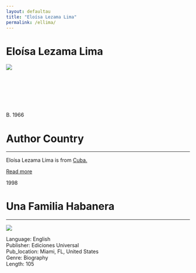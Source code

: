 ```yaml
---
layout: defaultau
title: "Eloísa Lezama Lima"
permalink: /ellima/
---
```

<!-- partial:index.partial.html -->
<div class="content">
     <h1>Eloísa Lezama Lima</h1>
    <div class="quote">
        <div><img src="https://cdnsecakmi.kaltura.com/p/1332041/sp/133204100/thumbnail/entry_id/0_pic2i1o0/version/100001/width/412/height/248" class="logo"></div>
    </div>
    <div class="timeline">
        <div style="padding-bottom:100px;"></div>
        <div class="block">
             <div class="date right"><p class="right"> B. 1966 </p></div>
            <div class="dot"></div>
            <div class="left first">
            <div class="author_country">
                <h1>Author Country</h1><hr>
          <div class="aclocation">  <p>Eloísa Lezama Lima is from <a href="{{ site.baseurl }}/62">Cuba.</a></p></div>
              <div class="acreadmore">  <a href="https://en.wikipedia.org/wiki/Jos%C3%A9_Lezama_Lima" target="_blank">Read more</a></div>
            </div>
            </div>
        <div class="block">
            <div class="date left"><p class="left">1998</p></div>
            <div class="dot"></div>
            <div class="right hide">
                <h1>Una Familia Habanera</h1><hr>
                <p><img src=https://m.media-amazon.com/images/I/4154QC6FG7L._SX313_BO1,204,203,200_.jpg""></p>
                <p>
                Language: English<br/>
                Publisher: Ediciones Universal<br/>
                Pub_location: Miami, FL, United States<br/>
                Genre: Biography<br/>
                Length: 105 <br/>                   </p>
            </div>
        </div>
  <!-- partial -->
<script src='https://cdnjs.cloudflare.com/ajax/libs/jquery/3.1.1/jquery.min.js'></script><script  src="{{ site.baseurl }}/assets/js/authorscript.js"></script>